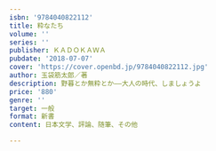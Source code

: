 ```yaml
---
isbn: '9784040822112'
title: 粋なたち
volume: ''
series: ''
publisher: ＫＡＤＯＫＡＷＡ
pubdate: '2018-07-07'
cover: 'https://cover.openbd.jp/9784040822112.jpg'
author: 玉袋筋太郎／著
description: 野暮とか無粋とか――大人の時代、しましょうよ
price: '880'
genre: ''
target: 一般
format: 新書
content: 日本文学、評論、随筆、その他

---
```

